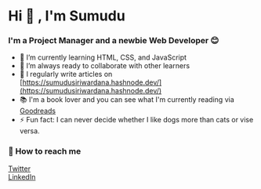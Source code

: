 # Hi 👋 , I'm Sumudu

### I'm a Project Manager and a newbie Web Developer 😊

- 🌱 I’m currently learning HTML, CSS, and JavaScript
- 👯 I’m always ready to collaborate with other learners
- 📝 I regularly write articles on [https://sumudusiriwardana.hashnode.dev/](https://sumudusiriwardana.hashnode.dev/)
- 📚 I'm a book lover and you can see what I'm currently reading via [Goodreads](https://www.goodreads.com/user/show/2445065-sumudu)
- ⚡ Fun fact: I can never decide whether I like dogs more than cats or vise versa. 


### 🤙 How to reach me

[Twitter](https://twitter.com/sumusiriwardana)
</br>
[LinkedIn](https://www.linkedin.com/in/sumudusiriwardana/)








<!---
sumusiriwardana/sumusiriwardana is a ✨ special ✨ repository because its `README.md` (this file) appears on your GitHub profile.
You can click the Preview link to take a look at your changes.
--->
